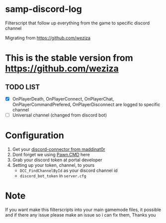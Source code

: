 # samp-discord-log
Filterscript that follow up everything from the game to specific discord channel

Migrating from https://github.com/weziza

# This is the stable version from https://github.com/weziza

## TODO LIST
- [x] OnPlayerDeath, OnPlayerConnect, OnPlayerChat, OnPlayerCommandPrefered, OnPlayerDisconnect are logged to specific channel
- [ ] Universal channel (changed from discord bot)

# Configuration
1. Get your [discord-connector from maddinat0r](https://github.com/maddinat0r/samp-discord-connector)
2. Dont forget we using [Pawn.CMD](https://github.com/katursis/Pawn.CMD/releases) here
3. Grab your discord token at portal developer
4. Setting up your token, channel, to yours
    - `DCC_FindChannelById` as your discord channel id
    - `discord_bot_token` in `server.cfg`

# Note
If you want make this filterscripts into your main gamemode files, it possible 
and if there any issue please make an issue so i can fix them, Thanks you
